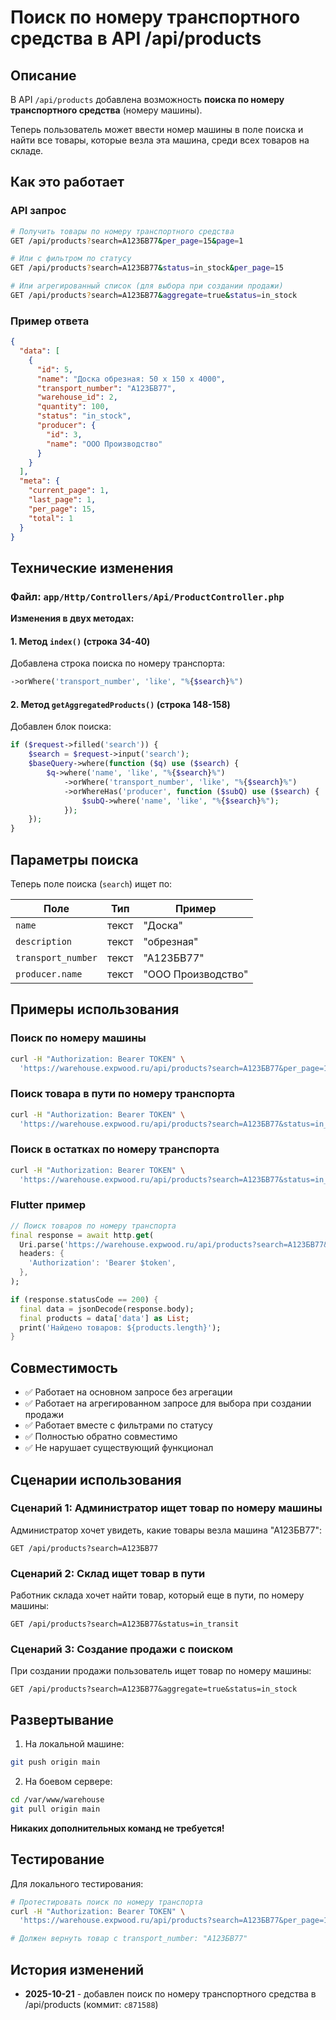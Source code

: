 # Поиск по номеру транспортного средства в API /api/products

## Описание

В API `/api/products` добавлена возможность **поиска по номеру транспортного средства** (номеру машины).

Теперь пользователь может ввести номер машины в поле поиска и найти все товары, которые везла эта машина, среди всех товаров на складе.

## Как это работает

### API запрос

```bash
# Получить товары по номеру транспортного средства
GET /api/products?search=А123БВ77&per_page=15&page=1

# Или с фильтром по статусу
GET /api/products?search=А123БВ77&status=in_stock&per_page=15

# Или агрегированный список (для выбора при создании продажи)
GET /api/products?search=А123БВ77&aggregate=true&status=in_stock
```

### Пример ответа

```json
{
  "data": [
    {
      "id": 5,
      "name": "Доска обрезная: 50 x 150 x 4000",
      "transport_number": "А123БВ77",
      "warehouse_id": 2,
      "quantity": 100,
      "status": "in_stock",
      "producer": {
        "id": 3,
        "name": "ООО Производство"
      }
    }
  ],
  "meta": {
    "current_page": 1,
    "last_page": 1,
    "per_page": 15,
    "total": 1
  }
}
```

## Технические изменения

### Файл: `app/Http/Controllers/Api/ProductController.php`

**Изменения в двух методах:**

#### 1. Метод `index()` (строка 34-40)
Добавлена строка поиска по номеру транспорта:
```php
->orWhere('transport_number', 'like', "%{$search}%")
```

#### 2. Метод `getAggregatedProducts()` (строка 148-158)
Добавлен блок поиска:
```php
if ($request->filled('search')) {
    $search = $request->input('search');
    $baseQuery->where(function ($q) use ($search) {
        $q->where('name', 'like', "%{$search}%")
            ->orWhere('transport_number', 'like', "%{$search}%")
            ->orWhereHas('producer', function ($subQ) use ($search) {
                $subQ->where('name', 'like', "%{$search}%");
            });
    });
}
```

## Параметры поиска

Теперь поле поиска (`search`) ищет по:

| Поле | Тип | Пример |
|------|-----|--------|
| `name` | текст | "Доска" |
| `description` | текст | "обрезная" |
| `transport_number` | текст | "А123БВ77" |
| `producer.name` | текст | "ООО Производство" |

## Примеры использования

### Поиск по номеру машины
```bash
curl -H "Authorization: Bearer TOKEN" \
  'https://warehouse.expwood.ru/api/products?search=А123БВ77&per_page=15&page=1'
```

### Поиск товара в пути по номеру транспорта
```bash
curl -H "Authorization: Bearer TOKEN" \
  'https://warehouse.expwood.ru/api/products?search=А123БВ77&status=in_transit&per_page=15'
```

### Поиск в остатках по номеру транспорта
```bash
curl -H "Authorization: Bearer TOKEN" \
  'https://warehouse.expwood.ru/api/products?search=А123БВ77&status=in_stock&per_page=15'
```

### Flutter пример
```dart
// Поиск товаров по номеру транспорта
final response = await http.get(
  Uri.parse('https://warehouse.expwood.ru/api/products?search=А123БВ77&per_page=15'),
  headers: {
    'Authorization': 'Bearer $token',
  },
);

if (response.statusCode == 200) {
  final data = jsonDecode(response.body);
  final products = data['data'] as List;
  print('Найдено товаров: ${products.length}');
}
```

## Совместимость

- ✅ Работает на основном запросе без агрегации
- ✅ Работает на агрегированном запросе для выбора при создании продажи
- ✅ Работает вместе с фильтрами по статусу
- ✅ Полностью обратно совместимо
- ✅ Не нарушает существующий функционал

## Сценарии использования

### Сценарий 1: Администратор ищет товар по номеру машины
Администратор хочет увидеть, какие товары везла машина "А123БВ77":
```
GET /api/products?search=А123БВ77
```

### Сценарий 2: Склад ищет товар в пути
Работник склада хочет найти товар, который еще в пути, по номеру машины:
```
GET /api/products?search=А123БВ77&status=in_transit
```

### Сценарий 3: Создание продажи с поиском
При создании продажи пользователь ищет товар по номеру машины:
```
GET /api/products?search=А123БВ77&aggregate=true&status=in_stock
```

## Развертывание

1. На локальной машине:
```bash
git push origin main
```

2. На боевом сервере:
```bash
cd /var/www/warehouse
git pull origin main
```

**Никаких дополнительных команд не требуется!**

## Тестирование

Для локального тестирования:

```bash
# Протестировать поиск по номеру транспорта
curl -H "Authorization: Bearer TOKEN" \
  'https://warehouse.expwood.ru/api/products?search=А123БВ77&per_page=15' | jq '.data[0]'

# Должен вернуть товар с transport_number: "А123БВ77"
```

## История изменений

- **2025-10-21** - добавлен поиск по номеру транспортного средства в /api/products (коммит: `c871588`)
